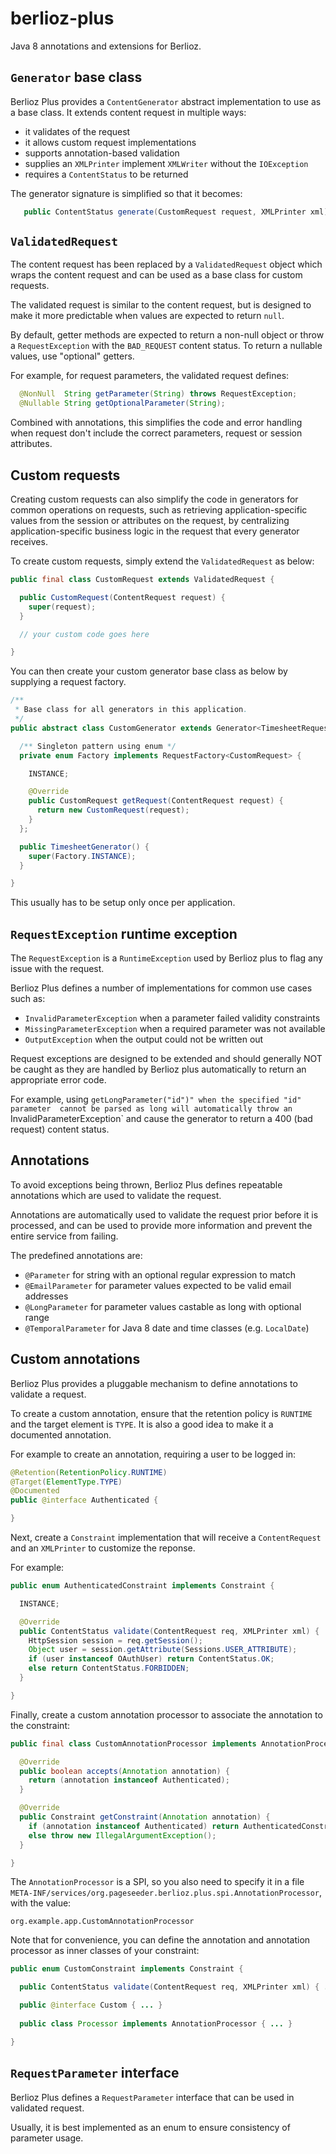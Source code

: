 # berlioz-plus

Java 8 annotations and extensions for Berlioz.

## `Generator` base class

Berlioz Plus provides a `ContentGenerator` abstract implementation to use as 
a base class. It extends content request in multiple ways:
 - it validates of the request
 - it allows custom request implementations
 - supports annotation-based validation
 - supplies an `XMLPrinter` implement `XMLWriter` without the `IOException`
 - requires a `ContentStatus` to be returned

The generator signature is simplified so that it becomes:

```java
   public ContentStatus generate(CustomRequest request, XMLPrinter xml);
```

## `ValidatedRequest`

The content request has been replaced by a `ValidatedRequest` object which wraps
the content request and can be used as a base class for custom requests. 

The validated request is similar to the content request, but is designed to make 
it more predictable when values are expected to return `null`.

By default, getter methods are expected to return a non-null object or throw a
 `RequestException` with the `BAD_REQUEST` content status. 
To return a nullable values, use "optional" getters.

For example, for request parameters, the validated request defines:
```java
  @NonNull  String getParameter(String) throws RequestException;
  @Nullable String getOptionalParameter(String);
```

Combined with annotations, this simplifies the code and error handling when
request don't include the correct parameters, request or session attributes.

## Custom requests

Creating custom requests can also simplify the code in generators for common 
operations on requests, such as retrieving application-specific values from 
the session or attributes on the request, by centralizing application-specific
business logic in the request that every generator receives.

To create custom requests, simply extend the `ValidatedRequest` as below: 

```java
public final class CustomRequest extends ValidatedRequest {

  public CustomRequest(ContentRequest request) {
    super(request);
  }

  // your custom code goes here

}
```

You can then create your custom generator base class as below by 
supplying a request factory. 

```java
/**
 * Base class for all generators in this application.
 */
public abstract class CustomGenerator extends Generator<TimesheetRequest> {

  /** Singleton pattern using enum */
  private enum Factory implements RequestFactory<CustomRequest> {

    INSTANCE;

    @Override
    public CustomRequest getRequest(ContentRequest request) {
      return new CustomRequest(request);
    }
  };

  public TimesheetGenerator() {
    super(Factory.INSTANCE);
  }

} 
```

This usually has to be setup only once per application.


## `RequestException` runtime exception

The `RequestException` is a `RuntimeException` used by Berlioz plus to flag any
issue with the request.

Berlioz Plus defines a number of implementations for common use cases such as:

 - `InvalidParameterException` when a parameter failed validity constraints
 - `MissingParameterException` when a required parameter was not available
 - `OutputException` when the output could not be written out

Request exceptions are designed to be extended and should generally NOT be caught
as they are handled by Berlioz plus automatically to return an appropriate error 
code.

For example, using `getLongParameter("id")" when the specified "id" parameter 
cannot be parsed as long will automatically throw an `InvalidParameterException`
and cause the generator to return a 400 (bad request) content status.

## Annotations

To avoid exceptions being thrown, Berlioz Plus defines repeatable annotations
which are used to validate the request. 

Annotations are automatically used to validate the request prior before it is 
processed, and can be used to provide more information and prevent the entire
service from failing.

The predefined annotations are:
 - `@Parameter` for string with an optional regular expression to match
 - `@EmailParameter` for parameter values expected to be valid email addresses
 - `@LongParameter` for parameter values castable as long with optional range
 - `@TemporalParameter` for Java 8 date and time classes (e.g. `LocalDate`) 


## Custom annotations

Berlioz Plus provides a pluggable mechanism to define annotations to validate a request.

To create a custom annotation, ensure that the retention policy is `RUNTIME` and the 
target element is `TYPE`. It is also a good idea to make it a documented annotation.

For example to create an annotation, requiring a user to be logged in:

```java
@Retention(RetentionPolicy.RUNTIME)
@Target(ElementType.TYPE)
@Documented
public @interface Authenticated {

}
```

Next, create a `Constraint` implementation that will receive a `ContentRequest`
and an `XMLPrinter` to customize the reponse.

For example:

```java
public enum AuthenticatedConstraint implements Constraint {

  INSTANCE;

  @Override
  public ContentStatus validate(ContentRequest req, XMLPrinter xml) {
    HttpSession session = req.getSession();
    Object user = session.getAttribute(Sessions.USER_ATTRIBUTE);
    if (user instanceof OAuthUser) return ContentStatus.OK;
    else return ContentStatus.FORBIDDEN;
  }

}
```

Finally, create a custom annotation processor to associate the annotation
to the constraint:

```java
public final class CustomAnnotationProcessor implements AnnotationProcessor {

  @Override
  public boolean accepts(Annotation annotation) {
    return (annotation instanceof Authenticated);
  }

  @Override
  public Constraint getConstraint(Annotation annotation) {
    if (annotation instanceof Authenticated) return AuthenticatedConstraint.INSTANCE;
    else throw new IllegalArgumentException();
  }

}
```

The `AnnotationProcessor` is a SPI, so you also need to specify it in a file
`META-INF/services/org.pageseeder.berlioz.plus.spi.AnnotationProcessor`, with
the value:
```
org.example.app.CustomAnnotationProcessor
```

Note that for convenience, you can define the annotation and annotation processor as
inner classes of your constraint:

```java
public enum CustomConstraint implements Constraint {

  public ContentStatus validate(ContentRequest req, XMLPrinter xml) { ... }

  public @interface Custom { ... }
  
  public class Processor implements AnnotationProcessor { ... }

}
```

## `RequestParameter` interface

Berlioz Plus defines a `RequestParameter` interface that can be used in
validated request. 

Usually, it is best implemented as an enum to ensure consistency of 
parameter usage.



